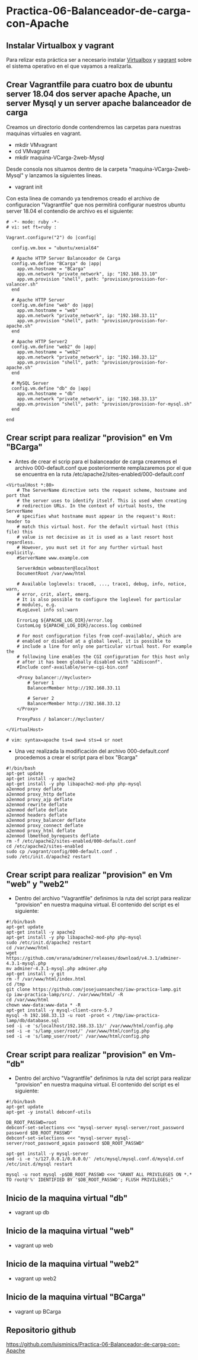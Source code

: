 # Practica-06-Balanceador-de-carga-con-Apache

## Instalar Virtualbox y vagrant
Para relizar esta práctica ser
a necesario instalar [Virtualbox](https://www.virtualbox.org/wiki/Downloads) y [vagrant](https://www.vagrantup.com/downloads.html) sobre el sistema operativo en el que vayamos a realizarla.

## Crear Vagrantfile para cuatro box de ubuntu server 18.04 dos server apache Apache, un server Mysql y un server apache balanceador de carga

Creamos un directorio donde contendremos las carpetas para nuestras maquinas virtuales en vagrant.
-  mkdir VMvagrant
-  cd VMvagrant
-  mkdir maquina-VCarga-2web-Mysql

Desde consola nos situamos dentro de la carpeta "maquina-VCarga-2web-Mysql" y lanzamos la siguientes lineas.

- vagrant init

Con esta linea de comando ya tendremos creado el archivo de configuracion "Vagrantfile" que nos permitirá configurar nuestros ubuntu server 18.04 el contendio de archivo es el siguiente:
~~~
# -*- mode: ruby -*-
# vi: set ft=ruby :

Vagrant.configure("2") do |config|

  config.vm.box = "ubuntu/xenial64"

  # Apache HTTP Server Balanceador de Carga
  config.vm.define "BCarga" do |app|
    app.vm.hostname = "BCarga"
    app.vm.network "private_network", ip: "192.168.33.10"
    app.vm.provision "shell", path: "provision/provision-for-valancer.sh"
  end
  
  # Apache HTTP Server
  config.vm.define "web" do |app|
    app.vm.hostname = "web"
    app.vm.network "private_network", ip: "192.168.33.11"
    app.vm.provision "shell", path: "provision/provision-for-apache.sh"
  end

  # Apache HTTP Server2
  config.vm.define "web2" do |app|
    app.vm.hostname = "web2"
    app.vm.network "private_network", ip: "192.168.33.12"
    app.vm.provision "shell", path: "provision/provision-for-apache.sh"
  end

  # MySQL Server
  config.vm.define "db" do |app|
    app.vm.hostname = "db"
    app.vm.network "private_network", ip: "192.168.33.13"
    app.vm.provision "shell", path: "provision/provision-for-mysql.sh"
  end

end
~~~
## Crear script para realizar "provision" en Vm "BCarga"

- Antes de crear el scrip para el balanceador de carga crearemos el archivo 000-default.conf que posteriormente remplazaremos por el que se encuentra en la ruta /etc/apache2/sites-enabled/000-default.conf
~~~
<VirtualHost *:80>
	# The ServerName directive sets the request scheme, hostname and port that
	# the server uses to identify itself. This is used when creating
	# redirection URLs. In the context of virtual hosts, the ServerName
	# specifies what hostname must appear in the request's Host: header to
	# match this virtual host. For the default virtual host (this file) this
	# value is not decisive as it is used as a last resort host regardless.
	# However, you must set it for any further virtual host explicitly.
	#ServerName www.example.com

	ServerAdmin webmaster@localhost
	DocumentRoot /var/www/html

	# Available loglevels: trace8, ..., trace1, debug, info, notice, warn,
	# error, crit, alert, emerg.
	# It is also possible to configure the loglevel for particular
	# modules, e.g.
	#LogLevel info ssl:warn

	ErrorLog ${APACHE_LOG_DIR}/error.log
	CustomLog ${APACHE_LOG_DIR}/access.log combined

	# For most configuration files from conf-available/, which are
	# enabled or disabled at a global level, it is possible to
	# include a line for only one particular virtual host. For example the
	# following line enables the CGI configuration for this host only
	# after it has been globally disabled with "a2disconf".
	#Include conf-available/serve-cgi-bin.conf

    <Proxy balancer://mycluster>
        # Server 1
        BalancerMember http://192.168.33.11

        # Server 2
        BalancerMember http://192.168.33.12
    </Proxy>

    ProxyPass / balancer://mycluster/

</VirtualHost>

# vim: syntax=apache ts=4 sw=4 sts=4 sr noet
~~~

- Una vez realizada la modificación del archivo 000-default.conf procedemos a crear el script para el box "Bcarga"
~~~
#!/bin/bash
apt-get update
apt-get install -y apache2
apt-get install -y php libapache2-mod-php php-mysql
a2enmod proxy deflate
a2enmod proxy_http deflate
a2enmod proxy_ajp deflate
a2enmod rewrite deflate
a2enmod deflate deflate
a2enmod headers deflate
a2enmod proxy_balancer deflate
a2enmod proxy_connect deflate
a2enmod proxy_html deflate
a2enmod lbmethod_byrequests deflate
rm -f /etc/apache2/sites-enabled/000-default.conf
cd /etc/apache2/sites-enabled
sudo cp /vagrant/config/000-default.conf .
sudo /etc/init.d/apache2 restart
~~~

## Crear script para realizar "provision" en Vm "web" y "web2"

- Dentro del archivo "Vagrantfile" definimos la ruta del script para realizar "provision" en nuestra maquina virtual. El contenido del script es el siguiente:
~~~
#!/bin/bash
apt-get update
apt-get install -y apache2
apt-get install -y php libapache2-mod-php php-mysql
sudo /etc/init.d/apache2 restart
cd /var/www/html
wget https://github.com/vrana/adminer/releases/download/v4.3.1/adminer-4.3.1-mysql.php
mv adminer-4.3.1-mysql.php adminer.php
apt-get install -y git
rm -f /var/www/html/index.html
cd /tmp
git clone https://github.com/josejuansanchez/iaw-practica-lamp.git
cp iaw-practica-lamp/src/. /var/www/html/ -R
cd /var/www/html
chown www-data:www-data * -R
apt-get install -y mysql-client-core-5.7
mysql -h 192.168.33.13 -u root -proot < /tmp/iaw-practica-lamp/db/database.sql
sed -i -e 's/localhost/192.168.33.13/' /var/www/html/config.php
sed -i -e 's/lamp_user/root/' /var/www/html/config.php
sed -i -e 's/lamp_user/root/' /var/www/html/config.php
~~~

## Crear script para realizar "provision" en Vm-"db"

- Dentro del archivo "Vagrantfile" definimos la ruta del script para realizar "provision" en nuestra maquina virtual. El contenido del script es el siguiente:
~~~
#!/bin/bash
apt-get update
apt-get -y install debconf-utils

DB_ROOT_PASSWD=root
debconf-set-selections <<< "mysql-server mysql-server/root_password password $DB_ROOT_PASSWD"
debconf-set-selections <<< "mysql-server mysql-server/root_password_again password $DB_ROOT_PASSWD"

apt-get install -y mysql-server
sed -i -e 's/127.0.0.1/0.0.0.0/' /etc/mysql/mysql.conf.d/mysqld.cnf
/etc/init.d/mysql restart

mysql -u root mysql -p$DB_ROOT_PASSWD <<< "GRANT ALL PRIVILEGES ON *.* TO root@'%' IDENTIFIED BY '$DB_ROOT_PASSWD'; FLUSH PRIVILEGES;"
~~~

## Inicio de la maquina virtual "db"

- vagrant up db

## Inicio de la maquina virtual "web"

- vagrant up web

## Inicio de la maquina virtual "web2"

- vagrant up web2

## Inicio de la maquina virtual "BCarga"

- vagrant up BCarga

## Repositorio github

https://github.com/luisminics/Practica-06-Balanceador-de-carga-con-Apache